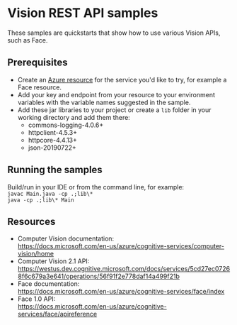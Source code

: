 
# Vision REST API samples

These samples are quickstarts that show how to use various Vision APIs, such as Face.

## Prerequisites
- Create an [Azure resource](https://portal.azure.com) for the service you'd like to try, for example a Face resource.
- Add your key and endpoint from your resource to your environment variables with the variable names suggested in the sample.
- Add these jar libraries to your project or create a `lib` folder in your working directory and add them there: <br>
    * commons-logging-4.0.6+  <br>
    * httpclient-4.5.3+  <br>
    * httpcore-4.4.13+  <br>
    * json-20190722+  <br>
  
## Running the samples
Build/run in your IDE or from the command line, for example: <br>
`javac Main.java -cp .;lib\*` <br>
`java -cp .;lib\* Main`

## Resources
- Computer Vision documentation: <br>
https://docs.microsoft.com/en-us/azure/cognitive-services/computer-vision/home
- Computer Vision 2.1 API:<br> 
https://westus.dev.cognitive.microsoft.com/docs/services/5cd27ec07268f6c679a3e641/operations/56f91f2e778daf14a499f21b
- Face documentation: <br>
https://docs.microsoft.com/en-us/azure/cognitive-services/face/index
- Face 1.0 API: <br>
https://docs.microsoft.com/en-us/azure/cognitive-services/face/apireference
